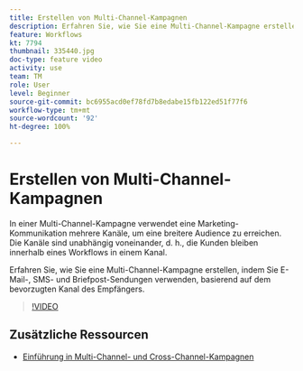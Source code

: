 ```yaml
---
title: Erstellen von Multi-Channel-Kampagnen
description: Erfahren Sie, wie Sie eine Multi-Channel-Kampagne erstellen, indem Sie E-Mail-, SMS- und Briefpost-Sendungen verwenden, basierend auf dem bevorzugten Kanal des Empfängers.
feature: Workflows
kt: 7794
thumbnail: 335440.jpg
doc-type: feature video
activity: use
team: TM
role: User
level: Beginner
source-git-commit: bc6955acd0ef78fd7b8edabe15fb122ed51f77f6
workflow-type: tm+mt
source-wordcount: '92'
ht-degree: 100%

---
```



# Erstellen von Multi-Channel-Kampagnen

In einer Multi-Channel-Kampagne verwendet eine Marketing-Kommunikation mehrere Kanäle, um eine breitere Audience zu erreichen. Die Kanäle sind unabhängig voneinander, d. h., die Kunden bleiben innerhalb eines Workflows in einem Kanal.

Erfahren Sie, wie Sie eine Multi-Channel-Kampagne erstellen, indem Sie E-Mail-, SMS- und Briefpost-Sendungen verwenden, basierend auf dem bevorzugten Kanal des Empfängers.

>[!VIDEO](https://video.tv.adobe.com/v/335440?quality=12)

## Zusätzliche Ressourcen

* [Einführung in Multi-Channel- und Cross-Channel-Kampagnen](/help/orchestrate-campaigns/introduction-to-cross-and-multi-channel-campaigns.md)
